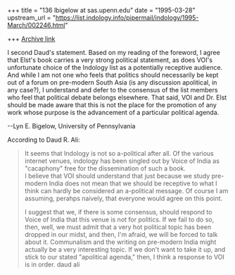 +++
title = "136 lbigelow at sas.upenn.edu"
date = "1995-03-28"
upstream_url = "https://list.indology.info/pipermail/indology/1995-March/002246.html"

+++
[Archive link](https://list.indology.info/pipermail/indology/1995-March/002246.html)

I second Daud's statement.  Based on my reading of the foreword, I 
agree that Elst's book carries a very strong political statement, as does 
VOI's unfortunate choice of the Indology list as a potentially receptive 
audience.  And while I am not one who feels that politics should 
necessarily be kept out of a forum on pre-modern South Asia (is any 
discussion apolitical, in any case?), I understand and defer to the 
consensus of the list members who feel that political debate belongs 
elsewhere.  That said, VOI and Dr. Elst should be made aware that this is 
not the place for the promotion of any work whose purpose is the 
advancement of a particular political agenda.

--Lyn E. Bigelow, University of Pennsylvania



According to Daud R. Ali:
> 
> 
> 
> It seems that Indology is not so a-political after all.  Of the various 
> internet 
> venues, indology has been singled out by Voice of India as "cacaphony" 
> free for the dissemination of such a book.  
> I believe that VOI should understand that just because we study 
> pre-modern India does not mean that we should be receptive to what I think
> can hardly be considered an a-political message.  Of course I am 
> assuming, perahps naively, that everyone would agree on this point.
>   
> 
> I suggest that we, if there is some consensus, should respond to Voice 
> of India that this venue is not for politics.  If we fail to do so, 
> then, well, we must admit that a very hot political topic has been 
> dropped in our midst, and then, I'm afraid, we will be forced to talk 
> about it.  Communalism and the writing on pre-modern India might actually 
> be a very interesting topic.  If we don't want to take it up, and stick 
> to our stated "apolitical agenda," then, I think a response to VOI is 
> in order. 
> daud ali
>   
>  
> 






